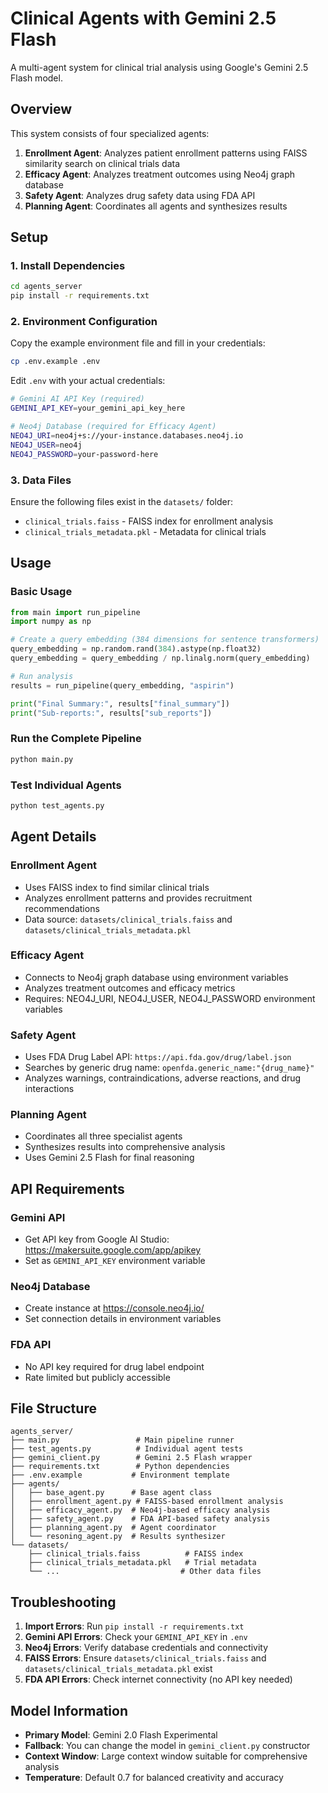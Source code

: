 # Clinical Agents with Gemini 2.5 Flash

A multi-agent system for clinical trial analysis using Google's Gemini 2.5 Flash model.

## Overview

This system consists of four specialized agents:

1. **Enrollment Agent**: Analyzes patient enrollment patterns using FAISS similarity search on clinical trials data
2. **Efficacy Agent**: Analyzes treatment outcomes using Neo4j graph database
3. **Safety Agent**: Analyzes drug safety data using FDA API
4. **Planning Agent**: Coordinates all agents and synthesizes results

## Setup

### 1. Install Dependencies

```bash
cd agents_server
pip install -r requirements.txt
```

### 2. Environment Configuration

Copy the example environment file and fill in your credentials:

```bash
cp .env.example .env
```

Edit `.env` with your actual credentials:

```bash
# Gemini AI API Key (required)
GEMINI_API_KEY=your_gemini_api_key_here

# Neo4j Database (required for Efficacy Agent)
NEO4J_URI=neo4j+s://your-instance.databases.neo4j.io
NEO4J_USER=neo4j
NEO4J_PASSWORD=your-password-here
```

### 3. Data Files

Ensure the following files exist in the `datasets/` folder:
- `clinical_trials.faiss` - FAISS index for enrollment analysis
- `clinical_trials_metadata.pkl` - Metadata for clinical trials

## Usage

### Basic Usage

```python
from main import run_pipeline
import numpy as np

# Create a query embedding (384 dimensions for sentence transformers)
query_embedding = np.random.rand(384).astype(np.float32)
query_embedding = query_embedding / np.linalg.norm(query_embedding)

# Run analysis
results = run_pipeline(query_embedding, "aspirin")

print("Final Summary:", results["final_summary"])
print("Sub-reports:", results["sub_reports"])
```

### Run the Complete Pipeline

```bash
python main.py
```

### Test Individual Agents

```bash
python test_agents.py
```

## Agent Details

### Enrollment Agent
- Uses FAISS index to find similar clinical trials
- Analyzes enrollment patterns and provides recruitment recommendations
- Data source: `datasets/clinical_trials.faiss` and `datasets/clinical_trials_metadata.pkl`

### Efficacy Agent
- Connects to Neo4j graph database using environment variables
- Analyzes treatment outcomes and efficacy metrics
- Requires: NEO4J_URI, NEO4J_USER, NEO4J_PASSWORD environment variables

### Safety Agent
- Uses FDA Drug Label API: `https://api.fda.gov/drug/label.json`
- Searches by generic drug name: `openfda.generic_name:"{drug_name}"`
- Analyzes warnings, contraindications, adverse reactions, and drug interactions

### Planning Agent
- Coordinates all three specialist agents
- Synthesizes results into comprehensive analysis
- Uses Gemini 2.5 Flash for final reasoning

## API Requirements

### Gemini API
- Get API key from Google AI Studio: https://makersuite.google.com/app/apikey
- Set as `GEMINI_API_KEY` environment variable

### Neo4j Database
- Create instance at https://console.neo4j.io/
- Set connection details in environment variables

### FDA API
- No API key required for drug label endpoint
- Rate limited but publicly accessible

## File Structure

```
agents_server/
├── main.py                 # Main pipeline runner
├── test_agents.py          # Individual agent tests
├── gemini_client.py        # Gemini 2.5 Flash wrapper
├── requirements.txt        # Python dependencies
├── .env.example           # Environment template
├── agents/
│   ├── base_agent.py      # Base agent class
│   ├── enrollment_agent.py # FAISS-based enrollment analysis
│   ├── efficacy_agent.py  # Neo4j-based efficacy analysis
│   ├── safety_agent.py    # FDA API-based safety analysis
│   ├── planning_agent.py  # Agent coordinator
│   └── resoning_agent.py  # Results synthesizer
└── datasets/
    ├── clinical_trials.faiss          # FAISS index
    ├── clinical_trials_metadata.pkl   # Trial metadata
    └── ...                           # Other data files
```

## Troubleshooting

1. **Import Errors**: Run `pip install -r requirements.txt`
2. **Gemini API Errors**: Check your `GEMINI_API_KEY` in `.env`
3. **Neo4j Errors**: Verify database credentials and connectivity
4. **FAISS Errors**: Ensure `datasets/clinical_trials.faiss` and `datasets/clinical_trials_metadata.pkl` exist
5. **FDA API Errors**: Check internet connectivity (no API key needed)

## Model Information

- **Primary Model**: Gemini 2.0 Flash Experimental
- **Fallback**: You can change the model in `gemini_client.py` constructor
- **Context Window**: Large context window suitable for comprehensive analysis
- **Temperature**: Default 0.7 for balanced creativity and accuracy